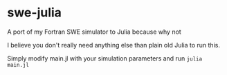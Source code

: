 # swe-julia
A port of my Fortran SWE simulator to Julia because why not

I believe you don't really need anything else than plain old Julia to run this. 

Simply modify main.jl with your simulation parameters and run `julia main.jl`
